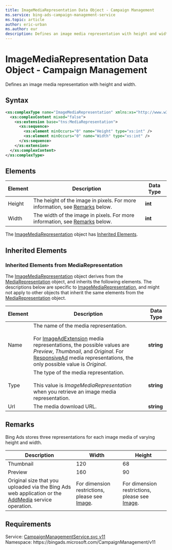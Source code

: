 ```yaml
---
title: ImageMediaRepresentation Data Object - Campaign Management
ms.service: bing-ads-campaign-management-service
ms.topic: article
author: eric-urban
ms.author: eur
description: Defines an image media representation with height and width.
---
```

# ImageMediaRepresentation Data Object - Campaign Management
Defines an image media representation with height and width.

## Syntax
```xml
<xs:complexType name="ImageMediaRepresentation" xmlns:xs="http://www.w3.org/2001/XMLSchema">
  <xs:complexContent mixed="false">
    <xs:extension base="tns:MediaRepresentation">
      <xs:sequence>
        <xs:element minOccurs="0" name="Height" type="xs:int" />
        <xs:element minOccurs="0" name="Width" type="xs:int" />
      </xs:sequence>
    </xs:extension>
  </xs:complexContent>
</xs:complexType>
```

## <a name="elements"></a>Elements

|Element|Description|Data Type|
|-----------|---------------|-------------|
|<a name="height"></a>Height|The height of the image in pixels. For more information, see [Remarks](#remarks) below.|**int**|
|<a name="width"></a>Width|The width of the image in pixels. For more information, see [Remarks](#remarks) below.|**int**|

The [ImageMediaRepresentation](imagemediarepresentation.md) object has [Inherited Elements](#inheritedelements).

## <a name="inheritedelements"></a>Inherited Elements

### <a name="inheritedelementsmediarepresentation"></a>Inherited Elements from MediaRepresentation
The [ImageMediaRepresentation](imagemediarepresentation.md) object derives from the [MediaRepresentation](mediarepresentation.md) object, and inherits the following elements. The descriptions below are specific to [ImageMediaRepresentation](imagemediarepresentation.md), and might not apply to other objects that inherit the same elements from the [MediaRepresentation](mediarepresentation.md) object.  

|Element|Description|Data Type|
|-----------|---------------|-------------|
|<a name="name"></a>Name|The name of the media representation.<br /><br />For [ImageAdExtension](imageadextension.md) media representations, the possible values are *Preview*, *Thumbnail*, and *Original*. For [ResponsiveAd](responsivead.md) media representations, the only possible value is *Original*.|**string**|
|<a name="type"></a>Type|The type of the media representation.<br /><br />This value is *ImageMediaRepresentation* when you retrieve an image media representation. |**string**|
|<a name="url"></a>Url|The media download URL.|**string**|

## <a name="remarks"></a>Remarks
Bing Ads stores three representations for each image media of varying height and width.

|Description|Width|Height|
|---------------|---------|----------|
|Thumbnail|120|68|
|Preview|160|90|
|Original size that you uploaded via the Bing Ads web application or the [AddMedia](addmedia.md) service operation.|For dimension restrictions, please see [Image](image.md).|For dimension restrictions, please see [Image](image.md).|

## Requirements
Service: [CampaignManagementService.svc v11](https://campaign.api.bingads.microsoft.com/Api/Advertiser/CampaignManagement/v11/CampaignManagementService.svc)  
Namespace: https\://bingads.microsoft.com/CampaignManagement/v11  

